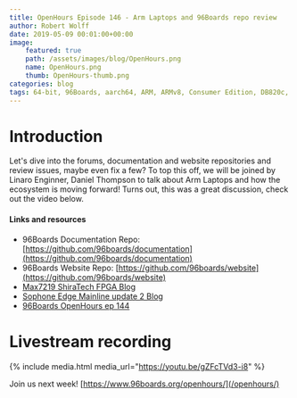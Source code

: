 ```yaml
---
title: OpenHours Episode 146 - Arm Laptops and 96Boards repo review
author: Robert Wolff
date: 2019-05-09 00:01:00+00:00
image:
    featured: true
    path: /assets/images/blog/OpenHours.png
    name: OpenHours.png
    thumb: OpenHours-thumb.png
categories: blog
tags: 64-bit, 96Boards, aarch64, ARM, ARMv8, Consumer Edition, DB820c, Rock960, Hikey960, enterprise edition, product, single board computer, linaro, linux, open source, openhours, robert wolff, podcast, technology, tech, computer, hardware, software, groupgets, qwerty, embedded, crowd fund, mezzanine, community, firmware, bootloaders, security, laptop,
---
```


# Introduction

Let's dive into the forums, documentation and website repositories and review issues, maybe even fix a few? To top this off, we will be joined by Linaro Enginner, Daniel Thompson to talk about Arm Laptops and how the ecosystem is moving forward! Turns out, this was a great discussion, check out the video below.

#### Links and resources

- 96Boards Documentation Repo: [https://github.com/96boards/documentation](https://github.com/96boards/documentation)
- 96Boards Website Repo: [https://github.com/96boards/website](https://github.com/96boards/website)
- [Max7219 ShiraTech FPGA Blog](/blog/max7219-shiratech-fpga/)
- [Sophone Edge Mainline update 2 Blog](/blog/sophon-edge-mainlining-update-part2/)
- [96Boards OpenHours ep 144](/blog/openhours-ep144/)


# Livestream recording

{% include media.html media_url="https://youtu.be/gZFcTVd3-i8" %}

Join us next week! [https://www.96boards.org/openhours/](/openhours/)
